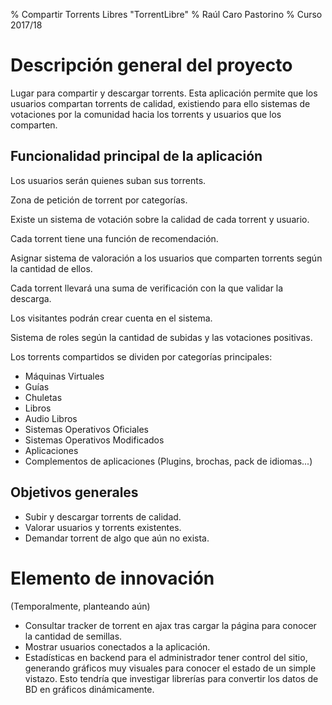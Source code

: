 % Compartir Torrents Libres "TorrentLibre"
% Raúl Caro Pastorino
% Curso 2017/18

# Descripción general del proyecto
Lugar para compartir y descargar torrents.
Esta aplicación permite que los usuarios compartan torrents de calidad, existiendo para ello sistemas de votaciones por la comunidad hacia los torrents y usuarios que los comparten.

## Funcionalidad principal de la aplicación
Los usuarios serán quienes suban sus torrents.

Zona de petición de torrent por categorías.

Existe un sistema de votación sobre la calidad de cada torrent y usuario.

Cada torrent tiene una función de recomendación.

Asignar sistema de valoración a los usuarios que comparten torrents según la cantidad de ellos.

Cada torrent llevará una suma de verificación con la que validar la descarga.

Los visitantes podrán crear cuenta en el sistema.

Sistema de roles según la cantidad de subidas y las votaciones positivas.

Los torrents compartidos se dividen por categorías principales:

- Máquinas Virtuales
- Guías
- Chuletas
- Libros
- Audio Libros
- Sistemas Operativos Oficiales
- Sistemas Operativos Modificados
- Aplicaciones
- Complementos de aplicaciones (Plugins, brochas, pack de idiomas...)

## Objetivos generales
- Subir y descargar torrents de calidad.
- Valorar usuarios y torrents existentes.
- Demandar torrent de algo que aún no exista.

# Elemento de innovación
(Temporalmente, planteando aún)

- Consultar tracker de torrent en ajax tras cargar la página para conocer la cantidad de semillas.
- Mostrar usuarios conectados a la aplicación.
- Estadísticas en backend para el administrador tener control del sitio, generando gráficos muy visuales para conocer el estado de un simple vistazo. Esto tendría que investigar librerías para convertir los datos de BD en gráficos dinámicamente.

